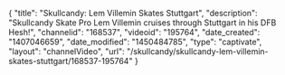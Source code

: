 {
    "title": "Skullcandy: Lem Villemin Skates Stuttgart",
    "description": "Skullcandy Skate Pro Lem Villemin cruises through Stuttgart in his DFB Hesh!",
    "channelid": "168537",
    "videoid": "195764",
    "date_created": "1407046659",
    "date_modified": "1450484785",
    "type": "captivate",
    "layout": "channelVideo",
    "url": "\/skullcandy\/skullcandy-lem-villemin-skates-stuttgart\/168537-195764"
}